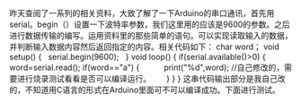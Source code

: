 昨天查阅了一系列的相关资料，大致了解了一下Arduino的串口通讯，首先用serial。begin（）设置一下波特率参数，我们这里用的应该是9600的参数。之后进行数据传输的编写。运用资料里的那些简单的语句。可以实现读取输入的数据，并判断输入数据内容然后返回指定的内容。相关代码如下：
char word；
void setup()
{
    serial.begin(9600);  
}
void loop()
{
    if(serial.available()>0)
    {
        word=serial.read();
        if(word=="a")
        {
            print("%d",word);  //自己修改的，需要进行烧录测试看看是否可以编译运行。
        }
    }
}
这串代码输出部分是我自己改的，不知道用C语言的形式在Arduino里面可不可以编译成功。下面进行测试。
